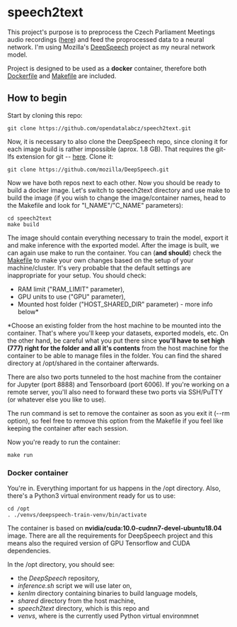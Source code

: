 # speech2text

This project's purpose is to preprocess the Czech Parliament Meetings audio recordings ([here](https://lindat.mff.cuni.cz/repository/xmlui/handle/11858/00-097C-0000-0005-CF9C-4?fbclid=IwAR3KCJk-TtYHq6VtcjZlDdL_phswtDMtU_VeaCgyRfC-dHjvrYrsd1amrzg)) and feed the proprocessed data to a neural network. I'm using Mozilla's [DeepSpeech](https://github.com/mozilla/DeepSpeech) project as my neural network model.

Project is designed to be used as a **docker** container, therefore both [Dockerfile](./Dockerfile) and [Makefile](./Makefile) are included.

## How to begin

Start by cloning this repo:
```
git clone https://github.com/opendatalabcz/speech2text.git
```

Now, it is necessary to also clone the DeepSpeech repo, since cloning it for each image build is rather impossible (aprox. 1.8 GB). That requires the git-lfs extension for git -- [here](https://git-lfs.github.com/). Clone it:
```
git clone https://github.com/mozilla/DeepSpeech.git
```

Now we have both repos next to each other. Now you should be ready to build a docker image. Let's switch to speech2text directory and use make to build the image (if you wish to change the image/container names, head to the Makefile and look for "I_NAME"/"C_NAME" parameters):
```
cd speech2text
make build
```

The image should contain everything necessary to train the model, export it and make inference with the exported model. After the image is built, we can again use make to run the container. You can (**and should**) check the [Makefile](./Makefile) to make your own changes based on the setup of your machine/cluster. It's very probable that the default settings are inappropriate for your setup. You should check:
* RAM limit ("RAM_LIMIT" parameter),
* GPU units to use ("GPU" parameter),
* Mounted host folder ("HOST_SHARED_DIR" parameter) - more info below\*

\*Choose an existing folder from the host machine to be mounted into the container. That's where you'll keep your datasets, exported models, etc. On the other hand, be careful what you put there since **you'll have to set high (777) right for the folder and all it's contents** from the host machine for the container to be able to manage files in the folder. You can find the shared directory at /opt/shared in the container afterwards.

There are also two ports tunneled to the host machine from the container for Jupyter (port 8888) and Tensorboard (port 6006). If you're working on a remote server, you'll also need to forward these two ports via SSH/PuTTY (or whatever else you like to use).

The run command is set to remove the container as soon as you exit it (--rm option), so feel free to remove this option from the Makefile if you feel like keeping the container after each session.

Now you're ready to run the container:
```
make run
```

### Docker container
You're in. Everything important for us happens in the /opt directory. Also, there's a Python3 virtual environment ready for us to use:
```
cd /opt
. ./venvs/deepspeech-train-venv/bin/activate
```
The container is based on **nvidia/cuda:10.0-cudnn7-devel-ubuntu18.04** image. There are all the requirements for DeepSpeech project and this means also the required version of GPU Tensorflow and CUDA dependencies.

In the /opt directory, you should see:
* the *DeepSpeech* repository,
* *inference.sh* script we will use later on,
* *kenlm* directory containing binaries to build language models,
* *shared* directory from the host machine,
* *speech2text* directory, which is this repo and
* *venvs*, where is the currently used Python virtual environmnet
